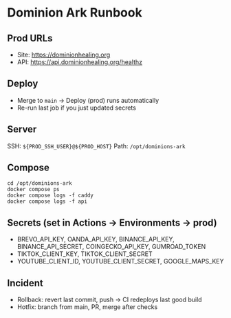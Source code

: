 # Dominion Ark Runbook

## Prod URLs
- Site: https://dominionhealing.org
- API:  https://api.dominionhealing.org/healthz

## Deploy
- Merge to `main` → Deploy (prod) runs automatically
- Re-run last job if you just updated secrets

## Server
SSH: `${PROD_SSH_USER}@${PROD_HOST}`
Path: `/opt/dominions-ark`

## Compose
    cd /opt/dominions-ark
    docker compose ps
    docker compose logs -f caddy
    docker compose logs -f api

## Secrets (set in Actions → Environments → prod)
- BREVO_API_KEY, OANDA_API_KEY, BINANCE_API_KEY, BINANCE_API_SECRET, COINGECKO_API_KEY, GUMROAD_TOKEN
- TIKTOK_CLIENT_KEY, TIKTOK_CLIENT_SECRET
- YOUTUBE_CLIENT_ID, YOUTUBE_CLIENT_SECRET, GOOGLE_MAPS_KEY

## Incident
- Rollback: revert last commit, push → CI redeploys last good build
- Hotfix: branch from main, PR, merge after checks